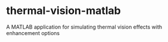 # thermal-vision-matlab
A MATLAB application for simulating thermal vision effects with enhancement options
